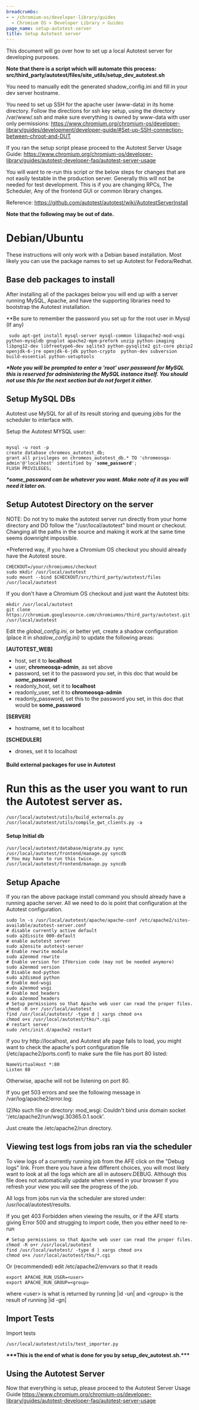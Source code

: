 ```yaml
---
breadcrumbs:
- - /chromium-os/developer-library/guides
  - Chromium OS > Developer Library > Guides
page_name: setup-autotest-server
title: Setup Autotest server
---
```


This document will go over how to set up a local Autotest server for developing
purposes.

**Note that there is a script which will automate this process:
src/third_party/autotest/files/site_utils/setup_dev_autotest.sh**

You need to manually edit the generated shadow_config.ini and fill in your dev
server hostname.

You need to set up SSH for the apache user (www-data) in its home directory.
Follow the directions for ssh key setup, using the directory /var/www/.ssh and
make sure everything is owned by www-data with user only permissions:
<https://www.chromium.org/chromium-os/developer-library/guides/development/developer-guide/#Set-up-SSH-connection-between-chroot-and-DUT>

If you ran the setup script please proceed to the Autotest Server Usage Guide:
<https://www.chromium.org/chromium-os/developer-library/guides/autotest-developer-faq/autotest-server-usage>

You will want to re-run this script or the below steps for changes that are not
easily testable in the production server. Generally this will not be needed for
test development. This is if you are changing RPCs, The Scheduler, Any of the
frontend GUI or common library changes.

Reference: <https://github.com/autotest/autotest/wiki/AutotestServerInstall>

**Note that the following may be out of date.**

# Debian/Ubuntu

These instructions will only work with a Debian based installation. Most likely
you can use the package names to set up Autotest for Fedora/Redhat.

## Base deb packages to install

After installing all of the packages below you will end up with a server running
MySQL, Apache, and have the supporting libraries need to bootstrap the Autotest
installation.

\*\*Be sure to remember the password you set up for the root user in Mysql (If
any)

```none
 sudo apt-get install mysql-server mysql-common libapache2-mod-wsgi python-mysqldb gnuplot apache2-mpm-prefork unzip python-imaging libpng12-dev libfreetype6-dev sqlite3 python-pysqlite2 git-core pbzip2 openjdk-6-jre openjdk-6-jdk python-crypto  python-dev subversion build-essential python-setuptools
```

***\*Note you will be prompted to enter a 'root' user password for MySQL this is
reserved for administering the MySQL instance itself. You should not use this
for the next section but do not forget it either.***

## Setup MySQL DBs

Autotest use MySQL for all of its result storing and queuing jobs for the
scheduler to interface with.

Setup the Autotest MYSQL user:

<pre><code>
mysql -u root -p
create database chromeos_autotest_db;
grant all privileges on chromeos_autotest_db.* TO 'chromeosqa-admin'@'localhost' identified by '<b>some_password</b>';
FLUSH PRIVILEGES;
</code></pre>

***\*some_password can be whatever you want. Make note of it as you will need it
later on.***

## Setup Autotest Directory on the server

NOTE: Do not try to make the autotest server run directly from your home
directory and DO follow the "/usr/local/autotest" bind mount or checkout.
Changing all the paths in the source and making it work at the same time seems
downright impossible.

\*Preferred way, if you have a Chromium OS checkout you should already have the
Autotest soure.

```none
CHECKOUT=/your/chromiumos/checkout
sudo mkdir /usr/local/autotest
sudo mount --bind $CHECKOUT/src/third_party/autotest/files /usr/local/autotest
```

If you don't have a Chromium OS checkout and just want the Autotest bits:

```none
mkdir /usr/local/autotest
git clone https://chromium.googlesource.com/chromiumos/third_party/autotest.git /usr/local/autotest
```

Edit the *global_config.ini,* or better yet, create a shadow configuration
(place it in *shadow_config.ini)* to update the following areas:

**\[AUTOTEST_WEB\]**

*   host, set it to **localhost**
*   user, **chromeosqa-admin**, as set above
*   password, set it to the password you set, in this doc that would be
            ***some_password***
*   readonly_host, set it to **localhost**
*   readonly_user, set it to **chromeosqa-admin**
*   readonly_password, set this to the password you set, in this doc
            that would be **some_password**

**\[SERVER\]**

*   hostname, set it to localhost

**\[SCHEDULER\]**

*   drones, set it to localhost

#### Build external packages for use in Autotest

# Run this as the user you want to run the Autotest server as.

```none
/usr/local/autotest/utils/build_externals.py
/usr/local/autotest/utils/compile_gwt_clients.py -a
```

#### Setup Initial db

```none
/usr/local/autotest/database/migrate.py sync
/usr/local/autotest/frontend/manage.py syncdb
# You may have to run this twice.
/usr/local/autotest/frontend/manage.py syncdb
```

## Setup Apache

If you ran the above package install command you should already have a running
apache server. All we need to do is point that configuration at the Autotest
configuration.

```none
sudo ln -s /usr/local/autotest/apache/apache-conf /etc/apache2/sites-available/autotest-server.conf
# disable currently active default
sudo a2dissite 000-default
# enable autotest server
sudo a2ensite autotest-server
# Enable rewrite module
sudo a2enmod rewrite
# Enable version for IfVersion code (may not be needed anymore)
sudo a2enmod version
# Disable mod-python
sudo a2dismod python
# Enable mod-wsgi
sudo a2enmod wsgi
# Enable mod_headers
sudo a2enmod headers
# Setup permissions so that Apache web user can read the proper files.
chmod -R o+r /usr/local/autotest
find /usr/local/autotest/ -type d | xargs chmod o+x
chmod o+x /usr/local/autotest/tko/*.cgi
# restart server
sudo /etc/init.d/apache2 restart
```

If you try http://localhost, and Autotest afe page fails to load, you might want
to check the apache's port configuration file (/etc/apache2/ports.conf) to make
sure the file has port 80 listed:

```none
NameVirtualHost *:80
Listen 80
```

Otherwise, apache will not be listening on port 80.

If you get 503 errors and see the following message in
/var/log/apache2/error.log:

(2)No such file or directory: mod_wsgi: Couldn't bind unix domain socket
'/etc/apache2/run/wsgi.30365.0.1.sock'.

Just create the /etc/apache2/run directory.

## Viewing test logs from jobs ran via the scheduler

To view logs of a currently running job from the AFE click on the "Debug logs"
link. From there you have a few different choices, you will most likely want to
look at all the logs which are all in autoserv.DEBUG. Although this file does
not automatically update when viewed in your browser if you refresh your view
you will see the progress of the job.

All logs from jobs run via the scheduler are stored under:
/usr/local/autotest/results.

If you get 403 Forbidden when viewing the results, or if the AFE starts giving
Error 500 and strugging to import code, then you either need to re-run

```none
# Setup permissions so that Apache web user can read the proper files.
chmod -R o+r /usr/local/autotest
find /usr/local/autotest/ -type d | xargs chmod o+x
chmod o+x /usr/local/autotest/tko/*.cgi
```

Or (recommended) edit /etc/apache2/envvars so that it reads

```none
export APACHE_RUN_USER=<user>
export APACHE_RUN_GROUP=<group>
```

where &lt;user&gt; is what is returned by running |id -un| and &lt;group&gt; is
the result of running |id -gn|

## Import Tests

Import tests

```none
/usr/local/autotest/utils/test_importer.py
```

**\*\*\*This is the end of what is done for you by
setup_dev_autotest.sh.\*\*\***

## Using the Autotest Server

Now that everything is setup, please proceed to the Autotest Server Usage Guide
<https://www.chromium.org/chromium-os/developer-library/guides/autotest-developer-faq/autotest-server-usage>
